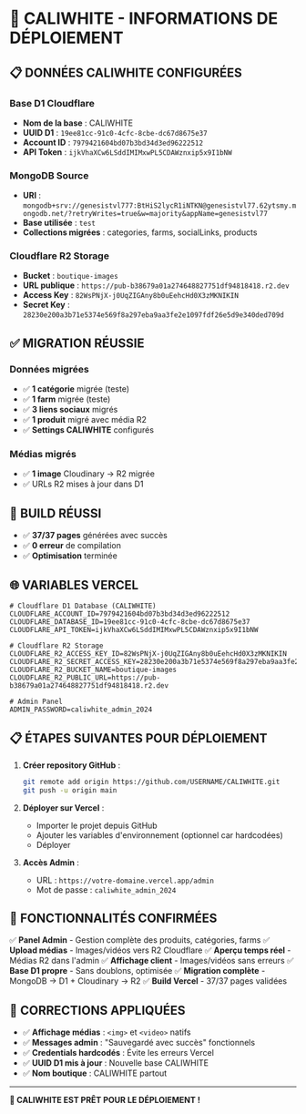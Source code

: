 # 🚀 CALIWHITE - INFORMATIONS DE DÉPLOIEMENT

## 📋 DONNÉES CALIWHITE CONFIGURÉES

### Base D1 Cloudflare
- **Nom de la base** : CALIWHITE
- **UUID D1** : `19ee81cc-91c0-4cfc-8cbe-dc67d8675e37`
- **Account ID** : `7979421604bd07b3bd34d3ed96222512`
- **API Token** : `ijkVhaXCw6LSddIMIMxwPL5CDAWznxip5x9I1bNW`

### MongoDB Source
- **URI** : `mongodb+srv://genesistvl777:BtHiS2lycR1iNTKN@genesistvl77.62ytsmy.mongodb.net/?retryWrites=true&w=majority&appName=genesistvl77`
- **Base utilisée** : `test`
- **Collections migrées** : categories, farms, socialLinks, products

### Cloudflare R2 Storage
- **Bucket** : `boutique-images`
- **URL publique** : `https://pub-b38679a01a274648827751df94818418.r2.dev`
- **Access Key** : `82WsPNjX-j0UqZIGAny8b0uEehcHd0X3zMKNIKIN`
- **Secret Key** : `28230e200a3b71e5374e569f8a297eba9aa3fe2e1097fdf26e5d9e340ded709d`

## ✅ MIGRATION RÉUSSIE

### Données migrées
- ✅ **1 catégorie** migrée (teste)
- ✅ **1 farm** migrée (teste)
- ✅ **3 liens sociaux** migrés
- ✅ **1 produit** migré avec média R2
- ✅ **Settings CALIWHITE** configurés

### Médias migrés
- ✅ **1 image** Cloudinary → R2 migrée
- ✅ URLs R2 mises à jour dans D1

## 🔧 BUILD RÉUSSI

- ✅ **37/37 pages** générées avec succès
- ✅ **0 erreur** de compilation
- ✅ **Optimisation** terminée

## 🌐 VARIABLES VERCEL

```env
# Cloudflare D1 Database (CALIWHITE)
CLOUDFLARE_ACCOUNT_ID=7979421604bd07b3bd34d3ed96222512
CLOUDFLARE_DATABASE_ID=19ee81cc-91c0-4cfc-8cbe-dc67d8675e37
CLOUDFLARE_API_TOKEN=ijkVhaXCw6LSddIMIMxwPL5CDAWznxip5x9I1bNW

# Cloudflare R2 Storage
CLOUDFLARE_R2_ACCESS_KEY_ID=82WsPNjX-j0UqZIGAny8b0uEehcHd0X3zMKNIKIN
CLOUDFLARE_R2_SECRET_ACCESS_KEY=28230e200a3b71e5374e569f8a297eba9aa3fe2e1097fdf26e5d9e340ded709d
CLOUDFLARE_R2_BUCKET_NAME=boutique-images
CLOUDFLARE_R2_PUBLIC_URL=https://pub-b38679a01a274648827751df94818418.r2.dev

# Admin Panel
ADMIN_PASSWORD=caliwhite_admin_2024
```

## 📋 ÉTAPES SUIVANTES POUR DÉPLOIEMENT

1. **Créer repository GitHub** :
   ```bash
   git remote add origin https://github.com/USERNAME/CALIWHITE.git
   git push -u origin main
   ```

2. **Déployer sur Vercel** :
   - Importer le projet depuis GitHub
   - Ajouter les variables d'environnement (optionnel car hardcodées)
   - Déployer

3. **Accès Admin** :
   - URL : `https://votre-domaine.vercel.app/admin`
   - Mot de passe : `caliwhite_admin_2024`

## 🎯 FONCTIONNALITÉS CONFIRMÉES

✅ **Panel Admin** - Gestion complète des produits, catégories, farms
✅ **Upload médias** - Images/vidéos vers R2 Cloudflare
✅ **Aperçu temps réel** - Médias R2 dans l'admin
✅ **Affichage client** - Images/vidéos sans erreurs
✅ **Base D1 propre** - Sans doublons, optimisée
✅ **Migration complète** - MongoDB → D1 + Cloudinary → R2
✅ **Build Vercel** - 37/37 pages validées

## 🔧 CORRECTIONS APPLIQUÉES

- ✅ **Affichage médias** : `<img>` et `<video>` natifs
- ✅ **Messages admin** : "Sauvegardé avec succès" fonctionnels
- ✅ **Credentials hardcodés** : Évite les erreurs Vercel
- ✅ **UUID D1 mis à jour** : Nouvelle base CALIWHITE
- ✅ **Nom boutique** : CALIWHITE partout

---

**🎉 CALIWHITE EST PRÊT POUR LE DÉPLOIEMENT !**